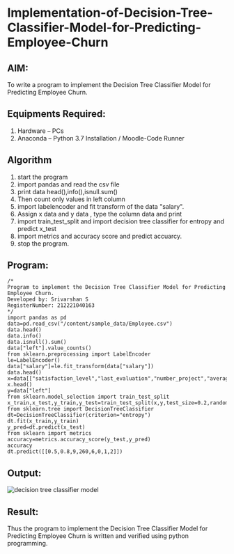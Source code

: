 # Implementation-of-Decision-Tree-Classifier-Model-for-Predicting-Employee-Churn

## AIM:
To write a program to implement the Decision Tree Classifier Model for Predicting Employee Churn.

## Equipments Required:
1. Hardware – PCs
2. Anaconda – Python 3.7 Installation / Moodle-Code Runner

## Algorithm
1. start the program
2. import pandas and read the csv file
3. print data head(),info(),isnull.sum()
4. Then count only values in left column
5. import labelencoder and fit transform of the data "salary".
6. Assign x data and y data , type the column data and print
7. import train_test_split and import decision tree classifier for entropy and predict x_test
8. import metrics and accuracy score and predict accuarcy.
9. stop the program. 

## Program:
```
/*
Program to implement the Decision Tree Classifier Model for Predicting Employee Churn.
Developed by: Srivarshan S
RegisterNumber: 212221040163 
*/
import pandas as pd
data=pd.read_csv("/content/sample_data/Employee.csv")
data.head()
data.info()
data.isnull().sum()
data["left"].value_counts()
from sklearn.preprocessing import LabelEncoder
le=LabelEncoder()
data["salary"]=le.fit_transform(data["salary"])
data.head()
x=data[["satisfaction_level","last_evaluation","number_project","average_montly_hour
x.head()
y=data["left"]
from sklearn.model_selection import train_test_split
x_train,x_test,y_train,y_test=train_test_split(x,y,test_size=0.2,random_state=100)
from sklearn.tree import DecisionTreeClassifier
dt=DecisionTreeClassifier(criterion="entropy")
dt.fit(x_train,y_train)
y_pred=dt.predict(x_test)
from sklearn import metrics
accuracy=metrics.accuracy_score(y_test,y_pred)
accuracy
dt.predict([[0.5,0.8,9,260,6,0,1,2]])
```

## Output:
![decision tree classifier model](sam.png)


## Result:
Thus the program to implement the  Decision Tree Classifier Model for Predicting Employee Churn is written and verified using python programming.
